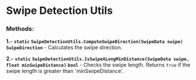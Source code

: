 ﻿# Swipe Detection Utils

### Methods:

**1.-** **`static`** **`SwipeDetectionUtils.ComputeSwipeDirection(SwipeData swipe)`** **`SwipeDirection`** - Calculates the swipe direction.

**2.-** **`static`** **`SwipeDetectionUtils.IsSwipeALongMinDistance(SwipeData swipe, float minSwipeDistance)`** **`bool`** - Checks the swipe length. Returns `true` if the swipe length is greater than `minSwipeDistance'.

